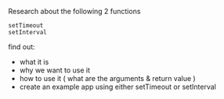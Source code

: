 Research about the following 2 functions

```
setTimeout
setInterval
```

find out:

- what it is
- why we want to use it
- how to use it ( what are the arguments & return value )
- create an example app using either setTimeout or setInterval
